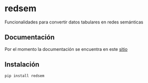 # redsem

Funcionalidades para convertir datos tabulares en redes semánticas

## Documentación
Por el momento la documentación se encuentra en este [sitio](https://redsem.readthedocs.io/es/latest/index.html)

## Instalación

```python
pip install redsem
```